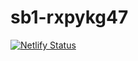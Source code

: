 # sb1-rxpykg47

[![Netlify Status](https://api.netlify.com/api/v1/badges/6b764c09-6865-4491-a77f-fa329b5d3619/deploy-status)](https://app.netlify.com/sites/bazamplatform/deploys)
